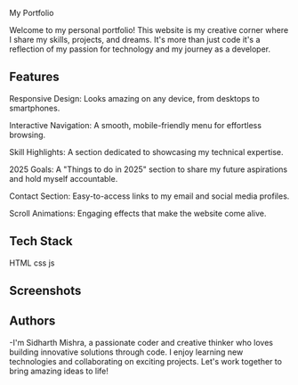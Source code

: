 My Portfolio

Welcome to my personal portfolio! This website is my creative corner where I share my skills, projects, and dreams. It's more than just code it's a reflection of my passion for technology and my journey as a developer.

## Features

Responsive Design: Looks amazing on any device, from desktops to smartphones.

Interactive Navigation: A smooth, mobile-friendly menu for effortless browsing.

Skill Highlights: A section dedicated to showcasing my technical expertise.

2025 Goals: A "Things to do in 2025" section to share my future aspirations and hold myself accountable.

Contact Section: Easy-to-access links to my email and social media profiles.

Scroll Animations: Engaging effects that make the website come alive.
## Tech Stack

HTML
css
js



## Screenshots



## Authors

-I'm Sidharth Mishra, a passionate coder and creative thinker who loves building innovative solutions through code. I enjoy learning new technologies and collaborating on exciting projects. Let's work together to bring amazing ideas to life!

